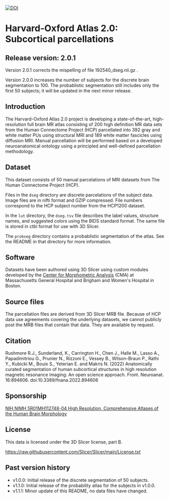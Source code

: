 [![DOI](https://zenodo.org/badge/521466842.svg)](https://zenodo.org/badge/latestdoi/521466842)

# Harvard-Oxford Atlas 2.0: Subcortical parcellations

## Release version: 2.0.1

Version 2.0.1 corrects the mispelling of file 192540_dseg.nii.gz .

Version 2.0.0 increases the number of subjects for the discrete brain 
segmentation to 100. The probablistic segmentation still includes only the 
first 50 subjects; it will be updated in the next minor release.

## Introduction

The Harvard-Oxford Atlas 2.0 project is developing a state-of-the-art,
high-resolution full brain MR atlas consisting of 200 high definition
MR data sets from the Human Connectome Project (HCP) parcellated into
392 gray and white matter PUs using structural MRI and 189 white
matter fascicles using diffusion MRI. Manual parcellation will be
performed based on a developed neuroanatomical ontology using a
principled and well-defined parcellation methodology.

## Dataset

This dataset consists of 50 manual parcelations of MRI datasets from
The Human Connectome Project (HCP).

Files in the `dseg` directory are discrete parcelations of the subject data. Image files are in nifti format and GZIP compressed. File numbers correspond to the HCP subject number from the HCP1200 dataset.

In the `lut` directory, the `dseg.tsv` file describes the label values,
structure names, and suggested colors using the BIDS standard format. The
same file is stored in ctbl format for use with 3D Slicer.

The `probseg` directory contains a probablistic segmentation of the atlas. See the README in that directory for more information.

## Software

Datasets have been authored using 3D Slicer using custom modules developed
by the [Center for Morphometric Analysis](https://cma.mgh.harvard.edu) (CMA)
at Massachusetts General Hospital and Brigham and Women's Hospital in Boston.

## Source files

The parcellation files are derived from 3D Slicer MRB file. Because
of HCP data use agreements covering the underlying datasets, we cannot publicly
post the MRB files that contain that data. They are available by request.

## Citation

Rushmore R.J., Sunderland, K., Carrington H., Chen J., Halle M., Lasso A., Papadimitriou G., Prunier N., Rizzoni E., Vessey B., Wilson-Braun P., Rathi Y., Kubicki M., Bouix S., Yeterian E. and Makris N. (2022) Anatomically curated segmentation of human subcortical structures in high resolution magnetic resonance imaging: An open science approach. Front. Neuroanat. 16:894606. doi:10.3389/fnana.2022.894606

## Sponsorship

[NIH NIMH 5R01MH112748-04 High Resolution, Comprehensive Atlases of the Human Brain Morphology](https://reporter.nih.gov/search/QhVboFoXdUe_XiAriH9B5w/project-details/10053340)

## License

This data is licensed under the 3D Slicer license, part B.

https://raw.githubusercontent.com/Slicer/Slicer/main/License.txt

## Past version history

* v1.0.0: Initial release of the discrete segmentation of 50 subjects.
* v1.1.0: Initial release of the probability atlas for the subjects in v1.0.0.
* v1.1.1: Minor update of this README, no data files have changed.
